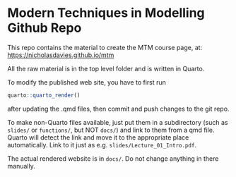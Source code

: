 # Modern Techniques in Modelling Github Repo

This repo contains the material to create the MTM course page, at: <https://nicholasdavies.github.io/mtm>

All the raw material is in the top level folder and is written in Quarto.

To modify the published web site, you have to first run

``` r
quarto::quarto_render()
```

after updating the .qmd files, then commit and push changes to the git repo.

To make non-Quarto files available, just put them in a subdirectory (such as `slides/` or `functions/`, but NOT `docs/`) and link to them from a qmd file. Quarto will detect the link and move it to the appropriate place automatically. Link to it just as e.g. `slides/Lecture_01_Intro.pdf`.

The actual rendered website is in `docs/`. Do not change anything in there manually.
